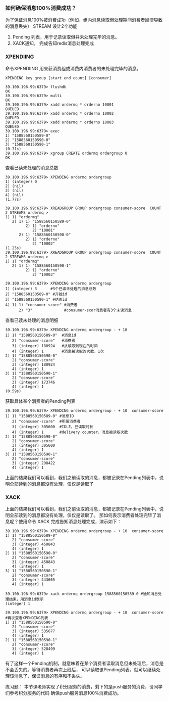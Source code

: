 
### 如何确保消息100%消费成功？

为了保证消息100%被消费成功（例如，组内消息读取但处理期间消费者崩溃导致的消息丢失）
STREAM 设计2个功能
1. Pending 列表，用于记录读取但并未处理完毕的消息。
2. XACK通知， 完成告知redis消息处理完成

### XPENDIING
命令XPENDIING 用来获消费组或消费内消费者的未处理完毕的消息。
```
XPENDING key group [start end count] [consumer]
```



``` 
39.100.196.99:6379> flushdb
OK
39.100.196.99:6379> multi
OK
39.100.196.99:6379> xadd ordermq * orderno 10001
QUEUED
39.100.196.99:6379> xadd ordermq * orderno 10002
QUEUED
39.100.196.99:6379> xadd ordermq * orderno 10003
QUEUED
39.100.196.99:6379> exec
1) "1588560150589-0"
2) "1588560150590-0"
3) "1588560150590-1"
(0.71s)
39.100.196.99:6379> xgroup CREATE ordermq ordergroup 0
OK

```
查看已读未处理的消息总数
```
39.100.196.99:6379> XPENDING ordermq ordergroup
1) (integer) 0
2) (nil)
3) (nil)
4) (nil)
(1.77s)

39.100.196.99:6379> XREADGROUP GROUP ordergroup consumer-score  COUNT 2 STREAMS ordermq >
1) 1) "ordermq"
   2) 1) 1) "1588560150589-0"
         2) 1) "orderno"
            2) "10001"
      2) 1) "1588560150590-0"
         2) 1) "orderno"
            2) "10002"
(1.25s)
39.100.196.99:6379> XREADGROUP GROUP ordergroup consumer-score  COUNT 2 STREAMS ordermq >
1) 1) "ordermq"
   2) 1) 1) "1588560150590-1"
         2) 1) "orderno"
            2) "10003"

39.100.196.99:6379> XPENDING ordermq ordergroup
1) (integer) 3      #3个已读未处理的消息总数
2) "1588560150589-0" #开始id
3) "1588560150590-1" #结束id
4) 1) 1) "consumer-score" #消费者
      2) "3"              #consumer-scor消费者有3个未读消息
```
查看已读未处理的消息明细
```
39.100.196.99:6379> XPENDING ordermq ordergroup - + 10
1) 1) "1588560150589-0"  #消息id
   2) "consumer-score"   #消费者
   3) (integer) 180924   #从读取到现在的时间
   4) (integer) 1        #消息被读取的次数，1次
2) 1) "1588560150590-0"
   2) "consumer-score"
   3) (integer) 180924
   4) (integer) 1
3) 1) "1588560150590-1"
   2) "consumer-score"
   3) (integer) 173746
   4) (integer) 1
(0.59s)
```

获取具体某个消费者的Pending列表
```
39.100.196.99:6379> XPENDING ordermq ordergroup - + 10  consumer-score
1) 1) "1588560150589-0" #消息ID
   2) "consumer-score"  #所属消费者
   3) (integer) 305600  #IDLE，已读取时长
   4) (integer) 1       #delivery counter，消息被读取次数
2) 1) "1588560150590-0"
   2) "consumer-score"
   3) (integer) 305600
   4) (integer) 1
3) 1) "1588560150590-1"
   2) "consumer-score"
   3) (integer) 298422
   4) (integer) 1
```

上面的结果我们可以看到，我们之前读取的消息，都被记录在Pending列表中，说明全部读到的消息都没有处理，仅仅是读取了


### XACK
上面的结果我们可以看到，我们之前读取的消息，都被记录在Pending列表中，说明全部读到的消息都没有处理，仅仅是读取了。
那如何表示消费者处理完毕了消息呢？使用命令 XACK 完成告知消息处理完成，演示如下：

```
39.100.196.99:6379> XPENDING ordermq ordergroup - + 10  consumer-score
1) 1) "1588560150589-0"
   2) "consumer-score"
   3) (integer) 450843
   4) (integer) 1
2) 1) "1588560150590-0"
   2) "consumer-score"
   3) (integer) 450843
   4) (integer) 1
3) 1) "1588560150590-1"
   2) "consumer-score"
   3) (integer) 443665
   4) (integer) 1
   
39.100.196.99:6379> xack ordermq ordergroup 1588560150589-0 #通知消息处理结束，用消息id表示
(integer) 1

39.100.196.99:6379> XPENDING ordermq ordergroup - + 10  consumer-score  #再次查看XPENDING列表
1) 1) "1588560150590-0"
   2) "consumer-score"
   3) (integer) 535677
   4) (integer) 1
2) 1) "1588560150590-1"
   2) "consumer-score"
   3) (integer) 528499
   4) (integer) 1
```

有了这样一个Pending机制，就意味着在某个消费者读取消息但未处理后，消息是不会丢失的。等待消费者再次上线后，
可以读取该Pending列表，就可以继续处理该消息了，保证消息的有序和不丢失。


练习题：
本节课老师实现了积分服务的消费，剩下的是push服务的消费，请同学们参考积分服务的代码 确保push服务消息100%消费成功。
